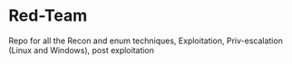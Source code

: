 # Red-Team
Repo for all the Recon and enum techniques, Exploitation, Priv-escalation (Linux and Windows), post exploitation

